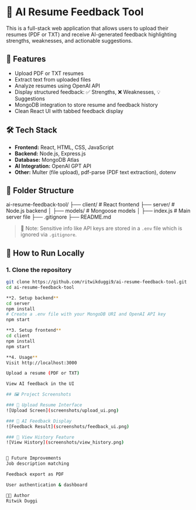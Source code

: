# 🧠 AI Resume Feedback Tool

This is a full-stack web application that allows users to upload their resumes (PDF or TXT) and receive AI-generated feedback highlighting strengths, weaknesses, and actionable suggestions.

## 🚀 Features

- Upload PDF or TXT resumes
- Extract text from uploaded files
- Analyze resumes using OpenAI API
- Display structured feedback: ✅ Strengths, ❌ Weaknesses, 💡 Suggestions
- MongoDB integration to store resume and feedback history
- Clean React UI with tabbed feedback display

## 🛠️ Tech Stack

- **Frontend:** React, HTML, CSS, JavaScript
- **Backend:** Node.js, Express.js
- **Database:** MongoDB Atlas
- **AI Integration:** OpenAI GPT API
- **Other:** Multer (file upload), pdf-parse (PDF text extraction), dotenv

## 📁 Folder Structure

ai-resume-feedback-tool/
├── client/ # React frontend
├── server/ # Node.js backend
│ ├── models/ # Mongoose models
│ ├── index.js # Main server file
├── .gitignore
├── README.md


> 🔐 Note: Sensitive info like API keys are stored in a `.env` file which is ignored via `.gitignore`.

## 🧪 How to Run Locally

### 1. Clone the repository

```bash
git clone https://github.com/ritwikduggi9/ai-resume-feedback-tool.git
cd ai-resume-feedback-tool

**2. Setup backend**
cd server
npm install
# Create a .env file with your MongoDB URI and OpenAI API key
npm start

**3. Setup frontend**
cd client
npm install
npm start

**4. Usage**
Visit http://localhost:3000

Upload a resume (PDF or TXT)

View AI feedback in the UI

## 🖼️ Project Screenshots

### 🔹 Upload Resume Interface
![Upload Screen](screenshots/upload_ui.png)

### 🔹 AI Feedback Display
![Feedback Result](screenshots/feedback_ui.png)

### 🔹 View History Feature
![View History](screenshots/view_history.png)


📌 Future Improvements
Job description matching

Feedback export as PDF

User authentication & dashboard

👨‍💻 Author
Ritwik Duggi
